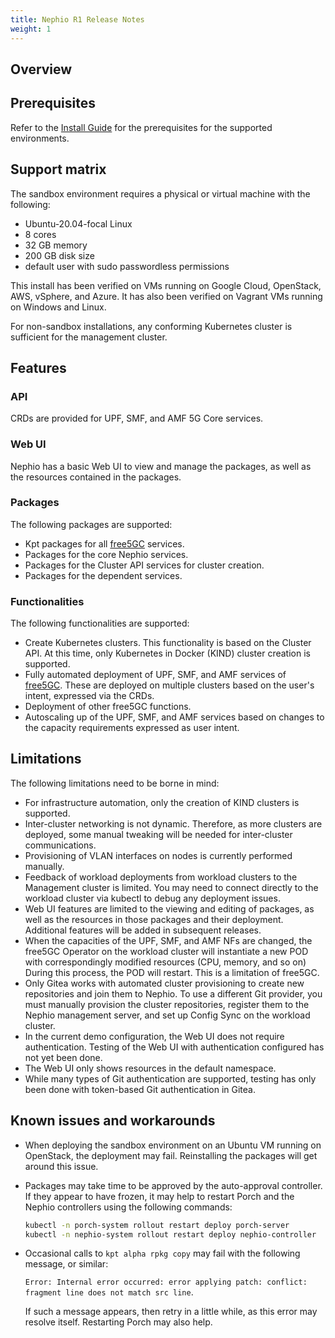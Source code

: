 ```yaml
---
title: Nephio R1 Release Notes
weight: 1
---
```


## Overview

## Prerequisites

Refer to the [Install Guide](/content/en/docs/guides/install-guides/_index.md)
for the prerequisites for the supported environments.

## Support matrix

The sandbox environment requires a physical or virtual machine with the following:
- Ubuntu-20.04-focal Linux
- 8 cores
- 32 GB memory
- 200 GB disk size
- default user with sudo passwordless permissions

This install has been verified on VMs running on Google Cloud, OpenStack, AWS,
vSphere, and Azure. It has also been verified on Vagrant VMs running on Windows
and Linux.

For non-sandbox installations, any conforming Kubernetes cluster is sufficient
for the management cluster.

## Features

### API

CRDs are provided for UPF, SMF, and AMF 5G Core services.

### Web UI

Nephio has a basic Web UI to view and manage the packages, as well as the
resources contained in the packages.

### Packages

The following packages are supported:

* Kpt packages for all [free5GC](https://free5gc.org/) services.
* Packages for the core Nephio services.
* Packages for the Cluster API services for cluster creation.
* Packages for the dependent services.

### Functionalities

The following functionalities are supported:

* Create Kubernetes clusters. This functionality is based on the Cluster API.
  At this time, only Kubernetes in Docker (KIND) cluster creation is supported.
* Fully automated deployment of UPF, SMF, and AMF services of
  [free5GC](https://free5gc.org/). These are deployed on multiple clusters
  based on the user's intent, expressed via the CRDs.
* Deployment of other free5GC functions.
* Autoscaling up of the UPF, SMF, and AMF services based on changes to the capacity
  requirements expressed as user intent.

## Limitations

The following limitations need to be borne in mind:

* For infrastructure automation, only the creation of KIND clusters is
  supported.
* Inter-cluster networking is not dynamic. Therefore, as more clusters are
  deployed, some manual tweaking will be needed for inter-cluster communications.
* Provisioning of VLAN interfaces on nodes is currently performed manually.
* Feedback of workload deployments from workload clusters to the Management
  cluster is limited. You may need to connect directly to the workload cluster
  via kubectl to debug any deployment issues.
* Web UI features are limited to the viewing and editing of packages, as well as
  the resources in those packages and their deployment. Additional features will
  be added in subsequent releases.
* When the capacities of the UPF, SMF, and AMF NFs are changed, the free5GC
  Operator on the workload cluster will instantiate a new POD with correspondingly
  modified resources (CPU, memory, and so on) During this process, the POD will
  restart. This is a limitation of free5GC.
* Only Gitea works with automated cluster provisioning to create new
  repositories and join them to Nephio. To use a different Git provider, you
  must manually provision the cluster repositories, register them to the Nephio
  management server, and set up Config Sync on the workload cluster.
* In the current demo configuration, the Web UI does not require authentication.
  Testing of the Web UI with authentication configured has not yet been done.
* The Web UI only shows resources in the default namespace.
* While many types of Git authentication are supported, testing has only been
  done with token-based Git authentication in Gitea.

## Known issues and workarounds

* When deploying the sandbox environment on an Ubuntu VM running on OpenStack,
  the deployment may fail. Reinstalling the packages will get around this issue.
* Packages may take time to be approved by the auto-approval controller. If they
  appear to have frozen, it may help to restart Porch and the Nephio controllers
  using the following commands:

  ```bash
  kubectl -n porch-system rollout restart deploy porch-server
  kubectl -n nephio-system rollout restart deploy nephio-controller
  ```
* Occasional calls to `kpt alpha rpkg copy` may fail with the following message,
  or similar:

  `Error: Internal error occurred: error applying patch: conflict: fragment line
  does not match src line`.
  
  If such a message appears, then retry in a little while, as this error may
  resolve itself. Restarting Porch may also help.
